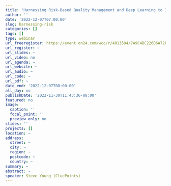 ```yaml
---
title: 'Harnessing Risk-Based Quality Management and Deep Learning to Improve Trial Knowledge and Drive Better Decision-Making and Outcomes'
author: ''
date: '2022-12-07T07:00:00'
slug: harnessing-risk
categories: []
tags: []
type: webinar
url_freeregister: https://event.on24.com/wcc/r/4013594/7A9C4BC22606A72FF21EA8E5688AB00D
url_register: ~
url_slides: ~
url_video: no
url_agenda: ~
url_website: ~
url_audio: ~
url_code: ~
url_pdf: ~
date_end: '2022-12-07T08:00:00'
all_day: no
publishDate: '2022-11-30T11:43:36-08:00'
featured: no
image:
  caption: ''
  focal_point: ''
  preview_only: no
slides: ''
projects: []
location: ~
address:
  street: ~
  city: ~
  region: ~
  postcode: ~
  country: ~
summary: ~
abstract: ~
speaker: Steve Young (CluePoints)
---
```


<!--more-->
